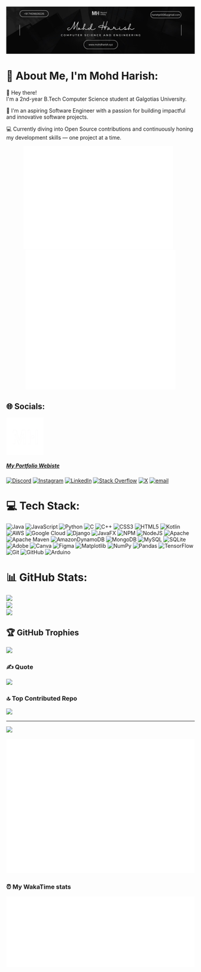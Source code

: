 ![Welcome Banner](public/assets/image/Banner.jpeg)
# 💫 About Me, I'm Mohd Harish:
👋 Hey there!<br>
I'm a 2nd-year B.Tech Computer Science student at Galgotias University.<br>

🚀 I'm an aspiring Software Engineer with a passion for building impactful and innovative software projects.<br>

💻 Currently diving into Open Source contributions and continuously honing my development skills — one project at a time.<br>



<p align="center">
  <img src="metrics.plugin.isocalendar.svg" alt="Isometric Commit Calendar" width="400"/>
  &nbsp;&nbsp;
  <img src="metrics.plugin.leetcode.svg" alt="LeetCode Metrics" width="400"/>
</p>

## 🌐 Socials:

<a href="https://www.mohdharish.xyz">
  <img src="https://github.com/Hellkryptonium/MohdHarishPortfolio/raw/main/public/assets/images/fav-icon.png" alt="Portfolio" width="100" height="100" style="vertical-align:middle;"><h5>My Portfolio Webiste</h5></img>
</a>  


[![Discord](https://img.shields.io/badge/Discord-%237289DA.svg?logo=discord&logoColor=white)](https://discord.gg/.harish.) [![Instagram](https://img.shields.io/badge/Instagram-%23E4405F.svg?logo=Instagram&logoColor=white)](https://instagram.com/_harish999) [![LinkedIn](https://img.shields.io/badge/LinkedIn-%230077B5.svg?logo=linkedin&logoColor=white)](https://linkedin.com/in/mohd-harish-126a58256) [![Stack Overflow](https://img.shields.io/badge/-Stackoverflow-FE7A16?logo=stack-overflow&logoColor=white)](https://stackoverflow.com/users/HellKrypton) [![X](https://img.shields.io/badge/X-black.svg?logo=X&logoColor=white)](https://x.com/HarishJ04335767) [![email](https://img.shields.io/badge/Email-D14836?logo=gmail&logoColor=white)](mailto:harishjs1006@gmail.com) 

# 💻 Tech Stack:
![Java](https://img.shields.io/badge/java-%23ED8B00.svg?style=for-the-badge&logo=openjdk&logoColor=white) ![JavaScript](https://img.shields.io/badge/javascript-%23323330.svg?style=for-the-badge&logo=javascript&logoColor=%23F7DF1E) ![Python](https://img.shields.io/badge/python-3670A0?style=for-the-badge&logo=python&logoColor=ffdd54) ![C](https://img.shields.io/badge/c-%2300599C.svg?style=for-the-badge&logo=c&logoColor=white) ![C++](https://img.shields.io/badge/c++-%2300599C.svg?style=for-the-badge&logo=c%2B%2B&logoColor=white) ![CSS3](https://img.shields.io/badge/css3-%231572B6.svg?style=for-the-badge&logo=css3&logoColor=white) ![HTML5](https://img.shields.io/badge/html5-%23E34F26.svg?style=for-the-badge&logo=html5&logoColor=white) ![Kotlin](https://img.shields.io/badge/kotlin-%237F52FF.svg?style=for-the-badge&logo=kotlin&logoColor=white) ![AWS](https://img.shields.io/badge/AWS-%23FF9900.svg?style=for-the-badge&logo=amazon-aws&logoColor=white) ![Google Cloud](https://img.shields.io/badge/GoogleCloud-%234285F4.svg?style=for-the-badge&logo=google-cloud&logoColor=white) ![Django](https://img.shields.io/badge/django-%23092E20.svg?style=for-the-badge&logo=django&logoColor=white) ![JavaFX](https://img.shields.io/badge/javafx-%23FF0000.svg?style=for-the-badge&logo=javafx&logoColor=white) ![NPM](https://img.shields.io/badge/NPM-%23CB3837.svg?style=for-the-badge&logo=npm&logoColor=white) ![NodeJS](https://img.shields.io/badge/node.js-6DA55F?style=for-the-badge&logo=node.js&logoColor=white) ![Apache](https://img.shields.io/badge/apache-%23D42029.svg?style=for-the-badge&logo=apache&logoColor=white) ![Apache Maven](https://img.shields.io/badge/Apache%20Maven-C71A36?style=for-the-badge&logo=Apache%20Maven&logoColor=white) ![AmazonDynamoDB](https://img.shields.io/badge/Amazon%20DynamoDB-4053D6?style=for-the-badge&logo=Amazon%20DynamoDB&logoColor=white) ![MongoDB](https://img.shields.io/badge/MongoDB-%234ea94b.svg?style=for-the-badge&logo=mongodb&logoColor=white) ![MySQL](https://img.shields.io/badge/mysql-4479A1.svg?style=for-the-badge&logo=mysql&logoColor=white) ![SQLite](https://img.shields.io/badge/sqlite-%2307405e.svg?style=for-the-badge&logo=sqlite&logoColor=white) ![Adobe](https://img.shields.io/badge/adobe-%23FF0000.svg?style=for-the-badge&logo=adobe&logoColor=white) ![Canva](https://img.shields.io/badge/Canva-%2300C4CC.svg?style=for-the-badge&logo=Canva&logoColor=white) ![Figma](https://img.shields.io/badge/figma-%23F24E1E.svg?style=for-the-badge&logo=figma&logoColor=white) ![Matplotlib](https://img.shields.io/badge/Matplotlib-%23ffffff.svg?style=for-the-badge&logo=Matplotlib&logoColor=black) ![NumPy](https://img.shields.io/badge/numpy-%23013243.svg?style=for-the-badge&logo=numpy&logoColor=white) ![Pandas](https://img.shields.io/badge/pandas-%23150458.svg?style=for-the-badge&logo=pandas&logoColor=white) ![TensorFlow](https://img.shields.io/badge/TensorFlow-%23FF6F00.svg?style=for-the-badge&logo=TensorFlow&logoColor=white) ![Git](https://img.shields.io/badge/git-%23F05033.svg?style=for-the-badge&logo=git&logoColor=white) ![GitHub](https://img.shields.io/badge/github-%23121011.svg?style=for-the-badge&logo=github&logoColor=white) ![Arduino](https://img.shields.io/badge/-Arduino-00979D?style=for-the-badge&logo=Arduino&logoColor=white)
# 📊 GitHub Stats:
![](https://github-readme-stats.vercel.app/api?username=Hellkryptonium&theme=dark&hide_border=false&include_all_commits=false&count_private=false)<br/>
![](https://nirzak-streak-stats.vercel.app/?user=Hellkryptonium&theme=dark&hide_border=false)<br/>
![](https://github-readme-stats.vercel.app/api/top-langs/?username=Hellkryptonium&theme=dark&hide_border=false&include_all_commits=false&count_private=false&layout=compact)

## 🏆 GitHub Trophies
![](https://github-profile-trophy.vercel.app/?username=Hellkryptonium&theme=radical&no-frame=false&no-bg=true&margin-w=4)

### ✍️ Quote
![](https://quotes-github-readme.vercel.app/api?type=horizontal&theme=radical)

### 🔝 Top Contributed Repo
![](https://github-contributor-stats.vercel.app/api?username=Hellkryptonium&limit=5&theme=dark&combine_all_yearly_contributions=true)

---
[![](https://visitcount.itsvg.in/api?id=Hellkryptonium&icon=2&color=0)](https://visitcount.itsvg.in)

![Recent Spotify Tracks](metrics.plugin.music.svg)

### ⏰ My WakaTime stats
![WakaTime Stats](metrics.plugin.wakatime.svg)


